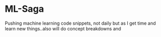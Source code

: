 # ML-Saga
Pushing machine learning code snippets, not daily but as I get time and learn new things..also will do concept breakdowns and

